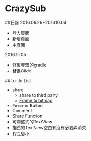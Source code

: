 # CrazySub
##日誌
2016.09.26~2016.10.04

- 登入頁面
- 新增頁面
- 主頁面

2016.10.05 

- 修復豐盟的gradle
- 替換Glide



##To-do List
- share
  - share to third party
  - [Frame to bitmap](http://stackoverflow.com/questions/21725916/convert-frame-layout-into-image-and-save-it)
- Favorite Button
- Comment
- Share Function
- 可調整式的TextView
- 描述的TextView空白有沒有必要弄消失
- 程式變小
